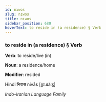 ```yaml
---
id: nıwos
slug: nıwos
title: nıwos
sidebar_position: 680
hoverText: to reside in (a residence) § Verb
---
```


### to reside in (a residence) § Verb

**Verb**: to reside/live (in)

**Noun**: a residence/home

**Modifier**: resided

Hindi निवास nivās [n̪ɪ.ʋäːs̪]

*Indo-Iranian Language Family*